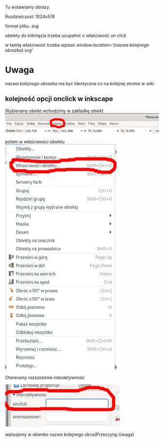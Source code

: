 Tu wstawiamy obrazy. 

Rozdzielczość *1024x576*

format pliku *.svg*

obiekty do kliknięcia trzeba uzupełnić o właściwość *on click*

w tamtą właściwość trzeba wpisać *window.location='(nazwa kolejnego obrazka).svg'*

# Uwaga
*nazwa kolejnego obrazka* ma być identyczna co na kolejnej stronie w wiki

## kolejność opcji onclick w inkscape
Wybieramy obiekt
wchodzimy w zakładkę *obiekt*   
![Zrzut ekranu z 2020-05-26 18-48-27.png](Zrzut%20ekranu%20z%202020-05-26%2018-48-27.png)

potem w *właściwości obiektu*   
![Zrzut ekranu z 2020-05-26 18-48-35.png](Zrzut%20ekranu%20z%202020-05-26%2018-48-35.png)


Otwieramy rozszeżenie *interaktywność* 

![Zrzut ekranu z 2020-05-26 18-49-02.png](Zrzut%20ekranu%20z%202020-05-26%2018-49-02.png)

wpisujemy w okienko nazwe kolejnego okna(Przeczytaj Uwaga)


